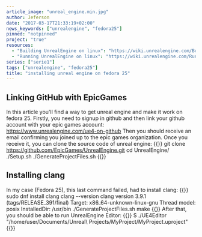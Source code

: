 ```yaml
---
article_image: "unreal_engine.min.jpg"
author: Jeferson
date: "2017-03-17T21:33:19+02:00"
news_keywords: ["unrealengine", "fedora25"]
pinned: "notpinned"
project: "true"
resources:
  - "Building UnrealEngine on linux": "https://wiki.unrealengine.com/Building_On_Linux"
  - "Running UnrealEngine on linux": "https://wiki.unrealengine.com/Running_On_Linux"
series: ["serie1"]
tags: ["unrealengine", "fedora25"]
title: "installing unreal engine on fedora 25"
---
```

## Linking GitHub with EpicGames
In this article you'll find a way to get unreal engine and make it work on fedora 25. Firstly, you need to signup in github and then link your github account with your epic games account:
https://www.unrealengine.com/ue4-on-github
Then you should receive an email confirming you joined up to the epic games organization. Once you receive it, you can clone the source code of unreal engine:
{{<highlight sh>}}
git clone https://github.com/EpicGames/UnrealEngine.git
cd UnrealEngine/
./Setup.sh
./GenerateProjectFiles.sh
{{</highlight>}}
## Installing clang
In my case (Fedora 25), this last command failed, had to install clang:
{{<highlight sh>}}
sudo dnf install clang
clang --version
clang version 3.9.1 (tags/RELEASE_391/final)
Target: x86_64-unknown-linux-gnu
Thread model: posix
InstalledDir: /usr/bin
./GenerateProjectFiles.sh
make
{{</highlight>}}
 After that, you should be able to run UnrealEngine Editor:
{{<highlight sh>}}
$ ./UE4Editor "/home/user/Documents/Unreal\ Projects/MyProject/MyProject.uproject"
{{</highlight>}}
